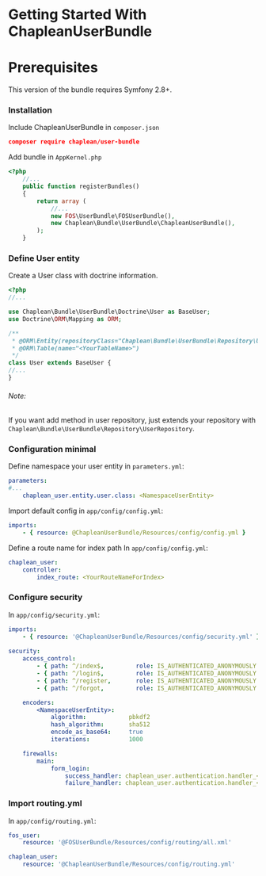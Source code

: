 Getting Started With ChapleanUserBundle
=======================================

# Prerequisites

This version of the bundle requires Symfony 2.8+.

### Installation

Include ChapleanUserBundle in `composer.json`

``` json
composer require chaplean/user-bundle
```

Add bundle in `AppKernel.php`

```php
<?php
    //...
    public function registerBundles()
    {
        return array (
            //...
            new FOS\UserBundle\FOSUserBundle(),
            new Chaplean\Bundle\UserBundle\ChapleanUserBundle(),
        );
    }
```

### Define User entity

Create a User class with doctrine information.

```php
<?php
//...

use Chaplean\Bundle\UserBundle\Doctrine\User as BaseUser;
use Doctrine\ORM\Mapping as ORM;

/**
 * @ORM\Entity(repositoryClass="Chaplean\Bundle\UserBundle\Repository\UserRepository")
 * @ORM\Table(name="<YourTableName>")
 */
class User extends BaseUser {
//...
}
```

###### Note:
If you want add method in user repository, just extends your repository with `Chaplean\Bundle\UserBundle\Repository\UserRepository`.

### Configuration minimal

Define namespace your user entity in `parameters.yml`:

```yaml
parameters:
#...
    chaplean_user.entity.user.class: <NamespaceUserEntity>
```

Import default config in `app/config/config.yml`:

```yaml
imports:
    - { resource: @ChapleanUserBundle/Resources/config/config.yml }
```

Define a route name for index path
In `app/config/config.yml`:
```yaml
chaplean_user:
    controller:
        index_route: <YourRouteNameForIndex>
```

### Configure security

In `app/config/security.yml`:
```yaml
imports:
    - { resource: '@ChapleanUserBundle/Resources/config/security.yml' }
    
security:
    access_control:
        - { path: ^/index$,         role: IS_AUTHENTICATED_ANONYMOUSLY }
        - { path: ^/login$,         role: IS_AUTHENTICATED_ANONYMOUSLY }
        - { path: ^/register,       role: IS_AUTHENTICATED_ANONYMOUSLY }
        - { path: ^/forgot,         role: IS_AUTHENTICATED_ANONYMOUSLY }

    encoders:
        <NamespaceUserEntity>:
            algorithm:            pbkdf2
            hash_algorithm:       sha512
            encode_as_base64:     true
            iterations:           1000

    firewalls:
        main:
            form_login:
                success_handler: chaplean_user.authentication.handler_<http|json>
                failure_handler: chaplean_user.authentication.handler_<http|json>
```



### Import routing.yml

In `app/config/routing.yml`:
```yaml
fos_user:
    resource: '@FOSUserBundle/Resources/config/routing/all.xml'

chaplean_user:
    resource: '@ChapleanUserBundle/Resources/config/routing.yml'
```
